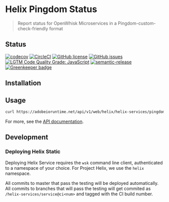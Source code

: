 # Helix Pingdom Status

> Report status for OpenWhisk Microservices in a Pingdom-custom-check-friendly format

## Status
[![codecov](https://img.shields.io/codecov/c/github/adobe/helix-pingdom-status.svg)](https://codecov.io/gh/adobe/helix-pingdom-status)
[![CircleCI](https://img.shields.io/circleci/project/github/adobe/helix-pingdom-status.svg)](https://circleci.com/gh/adobe/helix-pingdom-status)
[![GitHub license](https://img.shields.io/github/license/adobe/helix-pingdom-status.svg)](https://github.com/adobe/helix-pingdom-status/blob/master/LICENSE.txt)
[![GitHub issues](https://img.shields.io/github/issues/adobe/helix-pingdom-status.svg)](https://github.com/adobe/helix-pingdom-status/issues)
[![LGTM Code Quality Grade: JavaScript](https://img.shields.io/lgtm/grade/javascript/g/adobe/helix-pingdom-status.svg?logo=lgtm&logoWidth=18)](https://lgtm.com/projects/g/adobe/helix-pingdom-status)
[![semantic-release](https://img.shields.io/badge/%20%20%F0%9F%93%A6%F0%9F%9A%80-semantic--release-e10079.svg)](https://github.com/semantic-release/semantic-release) [![Greenkeeper badge](https://badges.greenkeeper.io/adobe/helix-pingdom-status.svg)](https://greenkeeper.io/)

## Installation

## Usage

```bash
curl https://adobeioruntime.net/api/v1/web/helix/helix-services/pingdom-status@v1
```

For more, see the [API documentation](docs/API.md).

## Development

### Deploying Helix Static

Deploying Helix Service requires the `wsk` command line client, authenticated to a namespace of your choice. For Project Helix, we use the `helix` namespace.

All commits to master that pass the testing will be deployed automatically. All commits to branches that will pass the testing will get commited as `/helix-services/service@ci<num>` and tagged with the CI build number.
